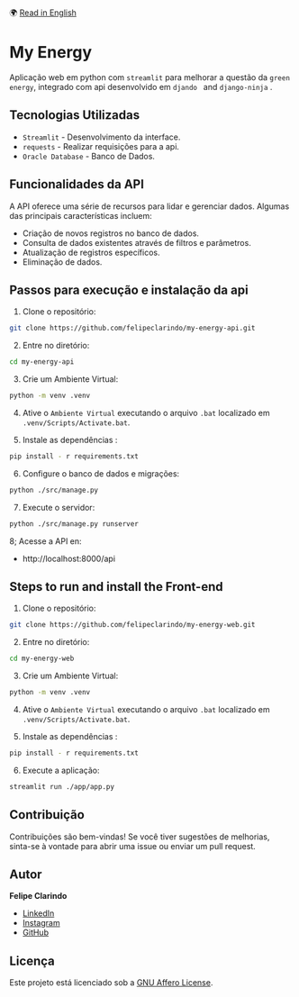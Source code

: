 🌍 [Read in English](README.md)

# My Energy

Aplicação web em python com `streamlit` para melhorar a questão da `green energy`, integrado com api desenvolvido em `djando ` and `django-ninja` .

## Tecnologias Utilizadas

- `Streamlit` - Desenvolvimento da interface.
- `requests` - Realizar requisições para a api.
- `Oracle Database` - Banco de Dados.

## Funcionalidades da API

A API oferece uma série de recursos para lidar e gerenciar dados. Algumas das principais características incluem:

- Criação de novos registros no banco de dados.
- Consulta de dados existentes através de filtros e parâmetros.
- Atualização de registros específicos.
- Eliminação de dados.

## Passos para execução e instalação da api

1. Clone o repositório:

```bash
git clone https://github.com/felipeclarindo/my-energy-api.git
```

2. Entre no diretório:

```bash
cd my-energy-api
```

3. Crie um Ambiente Virtual:

```bash
python -m venv .venv
```

4. Ative o `Ambiente Virtual` executando o arquivo `.bat` localizado em `.venv/Scripts/Activate.bat`.

5. Instale as dependências :

```bash
pip install - r requirements.txt
```

6. Configure o banco de dados e migrações:

```bash
python ./src/manage.py
```

7. Execute o servidor:

```bash
python ./src/manage.py runserver
```

8; Acesse a API en:

- http://localhost:8000/api

## Steps to run and install the Front-end

1. Clone o repositório:

```bash
git clone https://github.com/felipeclarindo/my-energy-web.git
```

2. Entre no diretório:

```bash
cd my-energy-web
```

3. Crie um Ambiente Virtual:

```bash
python -m venv .venv
```

4. Ative o `Ambiente Virtual` executando o arquivo `.bat` localizado em `.venv/Scripts/Activate.bat`.

5. Instale as dependências :

```bash
pip install - r requirements.txt
```

6. Execute a aplicação:

```bash
streamlit run ./app/app.py
```

## Contribuição

Contribuições são bem-vindas! Se você tiver sugestões de melhorias, sinta-se à vontade para abrir uma issue ou enviar um pull request.

## Autor

**Felipe Clarindo**

- [LinkedIn](https://www.linkedin.com/in/felipeclarindo)
- [Instagram](https://www.instagram.com/lipethecoder)
- [GitHub](https://github.com/felipeclarindo)

## Licença

Este projeto está licenciado sob a [GNU Affero License](https://www.gnu.org/licenses/agpl-3.0.html).
